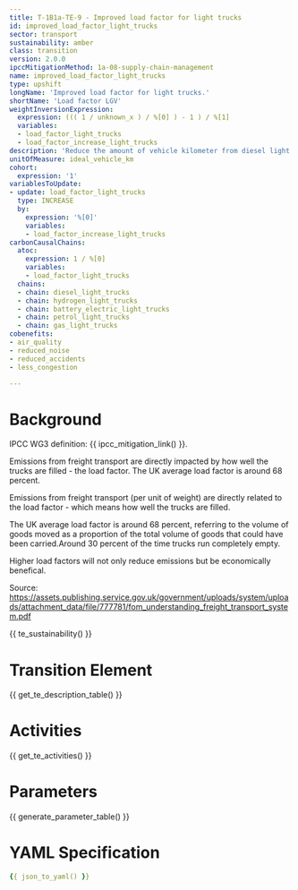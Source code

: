 ```yaml
---
title: T-1B1a-TE-9 - Improved load factor for light trucks
id: improved_load_factor_light_trucks
sector: transport
sustainability: amber
class: transition
version: 2.0.0
ipccMitigationMethod: 1a-08-supply-chain-management
name: improved_load_factor_light_trucks
type: upshift
longName: 'Improved load factor for light trucks.'
shortName: 'Load factor LGV'
weightInversionExpression:
  expression: ((( 1 / unknown_x ) / %[0] ) - 1 ) / %[1]
  variables:
  - load_factor_light_trucks
  - load_factor_increase_light_trucks
description: 'Reduce the amount of vehicle kilometer from diesel light trucks to fulfill the need of logistics through improving the load factor'
unitOfMeasure: ideal_vehicle_km
cohort:
  expression: '1'
variablesToUpdate:
- update: load_factor_light_trucks
  type: INCREASE
  by:
    expression: '%[0]'
    variables:
    - load_factor_increase_light_trucks
carbonCausalChains:
  atoc:
    expression: 1 / %[0]
    variables:
    - load_factor_light_trucks
  chains:
  - chain: diesel_light_trucks
  - chain: hydrogen_light_trucks
  - chain: battery_electric_light_trucks
  - chain: petrol_light_trucks
  - chain: gas_light_trucks
cobenefits:
- air_quality
- reduced_noise
- reduced_accidents
- less_congestion

---
```




# Background

IPCC WG3 definition: {{ ipcc_mitigation_link() }}.

Emissions from freight transport are directly impacted by how well the trucks are filled - the load factor. The UK average load factor is around 68 percent.

Emissions from freight transport (per unit of weight) are directly related to the load factor - which means how well the trucks are filled.

The UK average load factor is around 68 percent, referring to the volume of goods moved as a proportion of the total volume of goods that could have been carried.Around 30 percent of the time trucks run completely empty.

Higher load factors will not only reduce emissions but be economically benefical.

Source: https://assets.publishing.service.gov.uk/government/uploads/system/uploads/attachment_data/file/777781/fom_understanding_freight_transport_system.pdf


{{ te_sustainability() }}

# Transition Element

{{ get_te_description_table() }}


# Activities

{{ get_te_activities() }}


# Parameters

{{ generate_parameter_table() }}


# YAML Specification

```yaml
{{ json_to_yaml() }}
```
